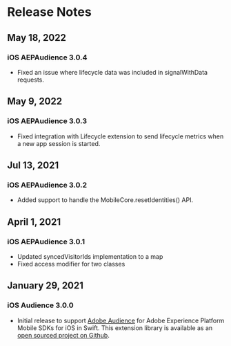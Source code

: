 # Release Notes

## May 18, 2022

### iOS AEPAudience 3.0.4

* Fixed an issue where lifecycle data was included in signalWithData requests.

## May 9, 2022

### iOS AEPAudience 3.0.3

- Fixed integration with Lifecycle extension to send lifecycle metrics when a new app session is started.

## Jul 13, 2021

### iOS AEPAudience 3.0.2

* Added support to handle the MobileCore.resetIdentities() API.

## April 1, 2021

### iOS AEPAudience 3.0.1

* Updated syncedVisitorIds implementation to a map
* Fixed access modifier for two classes

## January 29, 2021

### iOS Audience 3.0.0

* Initial release to support [Adobe Audience](./index.md)  for Adobe Experience Platform Mobile SDKs for iOS in Swift. This extension library is available as an [open sourced project on Github](https://github.com/adobe/aepsdk-audience-ios/).
